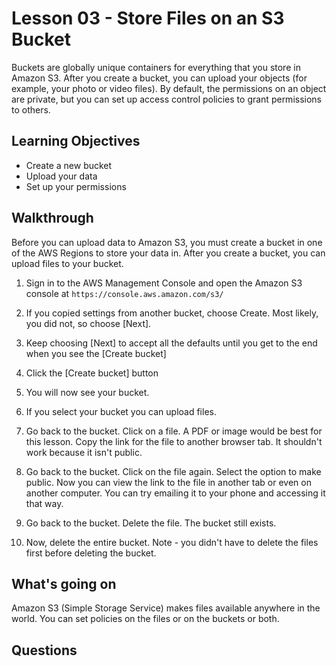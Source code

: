 # Lesson 03 - Store Files on an S3 Bucket

Buckets are globally unique containers for everything that you store in Amazon S3.	After you create a bucket, you can upload your objects (for example, your photo or video files).	By default, the permissions on an object are private, but you can set up access control policies to grant permissions to others.

## Learning Objectives
* Create a new bucket
* Upload your data
* Set up your permissions

## Walkthrough

Before you can upload data to Amazon S3, you must create a bucket in one of the AWS Regions to store your data in. After you create a bucket, you can upload files to your bucket.

1. Sign in to the AWS Management Console and open the Amazon S3 console at ```https://console.aws.amazon.com/s3/```

2. If you copied settings from another bucket, choose Create. Most likely, you did not, so choose [Next].

3. Keep choosing [Next] to accept all the defaults until you get to the end when you see the [Create bucket]

4. Click the [Create bucket] button

5. You will now see your bucket.

6. If you select your bucket you can upload files.

7. Go back to the bucket. Click on a file. A PDF or image would be best for this lesson. Copy the link for the file to another browser tab. It shouldn't work because it isn't public.

8. Go back to the bucket. Click on the file again. Select the option to make public. Now you can view the link to the file in another tab or even on another computer. You can try emailing it to your phone and accessing it that way.

9. Go back to the bucket. Delete the file. The bucket still exists.

10. Now, delete the entire bucket. Note - you didn't have to delete the files first before deleting the bucket.

## What's going on

Amazon S3 (Simple Storage Service) makes files available anywhere in the world. You can set policies on the files or on the buckets or both.

## Questions
